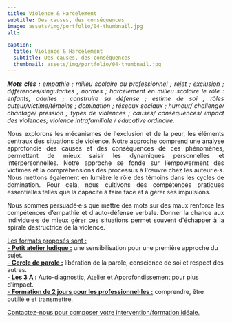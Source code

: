 ```yaml
---
title: Violence & Harcèlement
subtitle: Des causes, des conséquences
image: assets/img/portfolio/04-thumbnail.jpg
alt: 

caption:
  title: Violence & Harcèlement
  subtitle: Des causes, des conséquences
  thumbnail: assets/img/portfolio/04-thumbnail.jpg
---
```

<p style="text-align: justify;"><em><strong>Mots clés :</strong> empathie ; milieu scolaire ou professionnel ; rejet ; exclusion ; différences/singularités ; normes ; harcèlement en milieu scolaire le rôle : enfants, adultes ; construire sa défense ; estime de soi ; rôles auteur/victime/témoins ; domination ; réseaux sociaux ; humour/ challenge/ chantage/ pression ; types de violences ; causes/ conséquences/ impact des violences; violence intrafamiliale / éducative ordinaire.</em></p>

<p style="text-align: justify;">Nous explorons les mécanismes de l'exclusion et de la peur, les éléments centraux des situations de violence. Notre approche comprend une analyse approfondie des causes et des conséquences de ces phénomènes, permettant de mieux saisir les dynamiques personnelles et interpersonnelles. Notre approche se fonde sur l’empowerment des victimes et la compréhensions des processus à l'œuvre chez les auteur·e·s. Nous mettons également en lumière le rôle des témoins dans les cycles de domination. Pour cela, nous cultivons des compétences pratiques essentielles telles que la capacité à faire face et à gérer ses impulsions.</p> 

<p style="text-align: justify;">Nous sommes persuadé·e·s que mettre des mots sur des maux renforce les compétences d’empathie et d'auto-défense verbale. Donner la chance aux individu·e·s de mieux gérer ces situations permet souvent d'échapper à la spirale destructrice de la violence.</p> 

[Les formats proposés sont :](/formats)<br/>
[- **Petit atelier ludique :**](/formats)  une sensibilisation pour une première approche du sujet.<br/>
[- **Cercle de parole :**](/formats) libération de la parole, conscience de soi et respect des autres.<br/>
[- **Les 3 A :**](/formats) Auto-diagnostic, Atelier et Approfondissement pour plus d’impact.<br/>
[- **Formation de 2 jours pour les professionnel·les :**](/formats) comprendre, être outillé·e et transmettre.


<a class="nav-link js-scroll-trigger active" href="index.html#contact">Contactez-nous pour composer votre intervention/formation idéale.</a>
